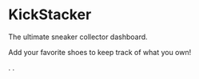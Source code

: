 # KickStacker

The ultimate sneaker collector dashboard.

Add your favorite shoes to keep track of what you own!

.
.
